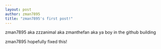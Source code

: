 ```yaml
---
layout: post
author: zman7895
title: "zman7895's first post!"
---
```

zman7895 aka zzzanimal aka zmanthefan aka ya boy in the github building

zman7895 hopefully fixed this!
